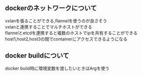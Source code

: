 ## dockerのネットワークについて
vxlanを張ることができる,flannelを使うのが良さそう  
vxlanと連携することでマルチホストができる  
flannelとetcdを連携すると複数のホストでipを共有することができる
host1,host2,host3の間でcontainerにアクセスできるようになる

## docker buildについて
docker build時に環境変数を渡したいときはArgを使う
